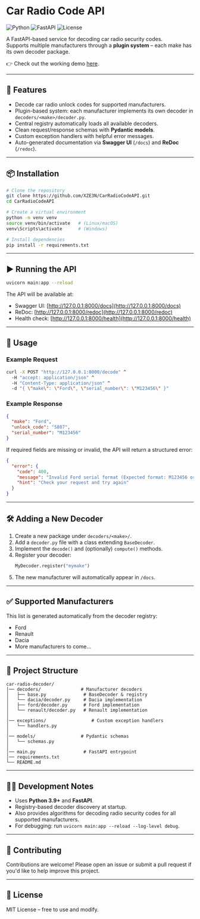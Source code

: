 # Car Radio Code API

![Python](https://img.shields.io/badge/python-3.9%2B-blue.svg)
![FastAPI](https://img.shields.io/badge/FastAPI-0.110+-green?logo=fastapi)
![License](https://img.shields.io/badge/license-MIT-yellow.svg)

A FastAPI-based service for decoding car radio security codes.  
Supports multiple manufacturers through a **plugin system** – each make has its own decoder package.

👉 Check out the working demo [here](https://carradiocodeapi.azurewebsites.net/).

---

## 🚀 Features
- Decode car radio unlock codes for supported manufacturers.
- Plugin-based system: each manufacturer implements its own decoder in `decoders/<make>/decoder.py`.
- Central registry automatically loads all available decoders.
- Clean request/response schemas with **Pydantic models**.
- Custom exception handlers with helpful error messages.
- Auto-generated documentation via **Swagger UI** (`/docs`) and **ReDoc** (`/redoc`).

---

## 📦 Installation

```bash
# Clone the repository
git clone https://github.com/XZE3N/CarRadioCodeAPI.git
cd CarRadioCodeAPI

# Create a virtual environment
python -m venv venv
source venv/bin/activate   # (Linux/macOS)
venv\Scripts\activate      # (Windows)

# Install dependencies
pip install -r requirements.txt
```

---

## ▶️ Running the API

```bash
uvicorn main:app --reload
```

The API will be available at:

- Swagger UI: [http://127.0.0.1:8000/docs](http://127.0.0.1:8000/docs)  
- ReDoc: [http://127.0.0.1:8000/redoc](http://127.0.0.1:8000/redoc)  
- Health check: [http://127.0.0.1:8000/health](http://127.0.0.1:8000/health)  

---

## 📡 Usage

### Example Request

```bash
curl -X POST "http://127.0.0.1:8000/decode" ^
  -H "accept: application/json" ^
  -H "Content-Type: application/json" ^
  -d "{ \"make\": \"Ford\", \"serial_number\": \"M123456\" }"
```

### Example Response

```json
{
  "make": "Ford",
  "unlock_code": "5807",
  "serial_number": "M123456"
}
```

If required fields are missing or invalid, the API will return a structured error:

```json
{
  "error": {
    "code": 400,
    "message": "Invalid Ford serial format (Expected format: M123456 or V123456)",
    "hint": "Check your request and try again"
  }
}
```

---

## 🛠️ Adding a New Decoder

1. Create a new package under `decoders/<make>/`.
2. Add a `decoder.py` file with a class extending `BaseDecoder`.
3. Implement the `decode()` and (optionally) `compute()` methods.
4. Register your decoder:
   ```python
   MyDecoder.register("mymake")
   ```
5. The new manufacturer will automatically appear in `/docs`.

---


## ✅ Supported Manufacturers
This list is generated automatically from the decoder registry:

- Ford
- Renault
- Dacia
- More manufacturers to come...

---

## 📂 Project Structure

```
car-radio-decoder/
│── decoders/               # Manufacturer decoders
│   ├── base.py              # BaseDecoder & registry
│   └── dacia/decoder.py     # Dacia implementation
│   ├── ford/decoder.py      # Ford implementation
│   └── renault/decoder.py   # Renault implementation
│
│── exceptions/                 # Custom exception handlers
│   └── handlers.py
│
│── models/                 # Pydantic schemas
│   └── schemas.py
│
│── main.py                  # FastAPI entrypoint
│── requirements.txt
└── README.md
```

---

## 🧑‍💻 Development Notes
- Uses **Python 3.9+** and **FastAPI**.
- Registry-based decoder discovery at startup.
- Also provides algorithms for decoding radio security codes for all supported manufacturers.
- For debugging: run `uvicorn main:app --reload --log-level debug`.

---

## 👋 Contributing
Contributions are welcome! Please open an issue or submit a pull request if you'd like to help improve this project.

---

## 📜 License
MIT License – free to use and modify.
